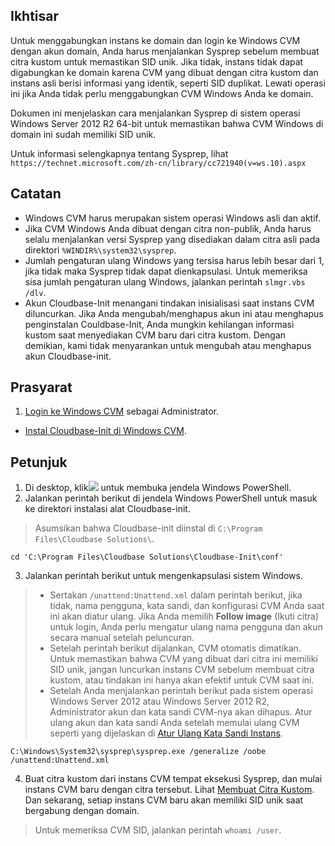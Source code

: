 ## Ikhtisar
Untuk menggabungkan instans ke domain dan login ke Windows CVM dengan akun domain, Anda harus menjalankan Sysprep sebelum membuat citra kustom untuk memastikan SID unik. Jika tidak, instans tidak dapat digabungkan ke domain karena CVM yang dibuat dengan citra kustom dan instans asli berisi informasi yang identik, seperti SID duplikat. Lewati operasi ini jika Anda tidak perlu menggabungkan CVM Windows Anda ke domain.

Dokumen ini menjelaskan cara menjalankan Sysprep di sistem operasi Windows Server 2012 R2 64-bit untuk memastikan bahwa CVM Windows di domain ini sudah memiliki SID unik.

Untuk informasi selengkapnya tentang Sysprep, lihat `https://technet.microsoft.com/zh-cn/library/cc721940(v=ws.10).aspx`


## Catatan

- Windows CVM harus merupakan sistem operasi Windows asli dan aktif.
- Jika CVM Windows Anda dibuat dengan citra non-publik, Anda harus selalu menjalankan versi Sysprep yang disediakan dalam citra asli pada direktori `%WINDIR%\system32\sysprep`.
- Jumlah pengaturan ulang Windows yang tersisa harus lebih besar dari 1, jika tidak maka Sysprep tidak dapat dienkapsulasi.
Untuk memeriksa sisa jumlah pengaturan ulang Windows, jalankan perintah `slmgr.vbs /dlv`.
- Akun Cloudbase-Init menangani tindakan inisialisasi saat instans CVM diluncurkan. Jika Anda mengubah/menghapus akun ini atau menghapus penginstalan Couldbase-Init, Anda mungkin kehilangan informasi kustom saat menyediakan CVM baru dari citra kustom. Dengan demikian, kami tidak menyarankan untuk mengubah atau menghapus akun Cloudbase-init.   

## Prasyarat

1. [Login ke Windows CVM](https://intl.cloud.tencent.com/document/product/213/5435) sebagai Administrator.
- [Instal Cloudbase-Init di Windows CVM](https://intl.cloud.tencent.com/document/product/213/32364).

## Petunjuk

1. Di desktop, klik<img src="https://main.qcloudimg.com/raw/f0c84862ef30956c201c3e7c85a26eec.png"></img> untuk membuka jendela Windows PowerShell.
2. Jalankan perintah berikut di jendela Windows PowerShell untuk masuk ke direktori instalasi alat Cloudbase-init.
> Asumsikan bahwa Cloudbase-init diinstal di `C:\Program Files\Cloudbase Solutions\`.
>
```
cd 'C:\Program Files\Cloudbase Solutions\Cloudbase-Init\conf'
```
3. Jalankan perintah berikut untuk mengenkapsulasi sistem Windows.
> 
> - Sertakan `/unattend:Unattend.xml` dalam perintah berikut, jika tidak, nama pengguna, kata sandi, dan konfigurasi CVM Anda saat ini akan diatur ulang. Jika Anda memilih **Follow image** (Ikuti citra) untuk login, Anda perlu mengatur ulang nama pengguna dan akun secara manual setelah peluncuran.
> - Setelah perintah berikut dijalankan, CVM otomatis dimatikan. Untuk memastikan bahwa CVM yang dibuat dari citra ini memiliki SID unik, jangan luncurkan instans CVM sebelum membuat citra kustom, atau tindakan ini hanya akan efektif untuk CVM saat ini.  
> - Setelah Anda menjalankan perintah berikut pada sistem operasi Windows Server 2012 atau Windows Server 2012 R2, Administrator akun dan kata sandi CVM-nya akan dihapus. Atur ulang akun dan kata sandi Anda setelah memulai ulang CVM seperti yang dijelaskan di [Atur Ulang Kata Sandi Instans](https://intl.cloud.tencent.com/document/product/213/16566).
> 
```
C:\Windows\System32\sysprep\sysprep.exe /generalize /oobe /unattend:Unattend.xml
```
4. Buat citra kustom dari instans CVM tempat eksekusi Sysprep, dan mulai instans CVM baru dengan citra tersebut. Lihat [Membuat Citra Kustom](https://intl.cloud.tencent.com/document/product/213/4942).
Dan sekarang, setiap instans CVM baru akan memiliki SID unik saat bergabung dengan domain.
> Untuk memeriksa CVM SID, jalankan perintah `whoami /user`.
>


